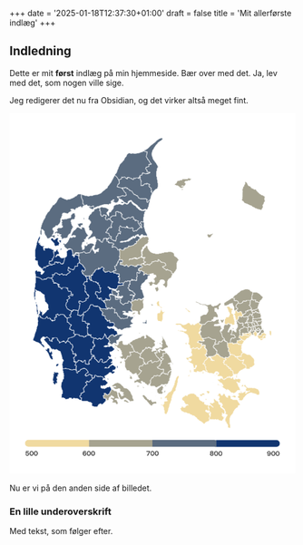 +++
date = '2025-01-18T12:37:30+01:00'
draft = false
title = 'Mit allerførste indlæg'
+++
## Indledning

Dette er mit **først** indlæg på min hjemmeside. Bær over med det. Ja, lev med det, som nogen ville sige.

Jeg redigerer det nu fra Obsidian, og det virker altså meget fint.

![image info](/images/dkprecip20152024.png)

Nu er vi på den anden side af billedet.

### En lille underoverskrift
Med tekst, som følger efter.
